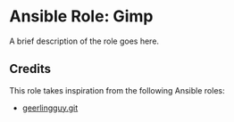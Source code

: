 # Ansible Role: Gimp

A brief description of the role goes here.

## Credits

This role takes inspiration from the following Ansible roles:

- [geerlingguy.git](https://github.com/geerlingguy/ansible-role-git)
